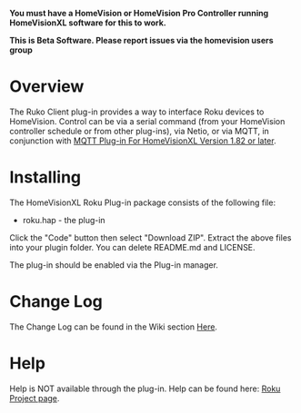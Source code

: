 <b>You must have a HomeVision or HomeVision Pro Controller running HomeVisionXL software for this to work.</b>

**This is Beta Software. Please report issues via the homevision users group**

# Overview

The Ruko Client plug-in provides a way to interface Roku devices to HomeVision. Control can be via a serial command (from your HomeVision controller schedule or from other plug-ins), via Netio, or via MQTT, in conjunction with [MQTT Plug-in For HomeVisionXL Version 1.82 or later](https://github.com/rebel7580/MQTT-Plug-in-For-HomeVisionXL). 

# Installing

The HomeVisionXL Roku Plug-in package consists of the following file: 
* roku.hap - the plug-in

Click the "Code" button then select "Download ZIP".
Extract the above files into your plugin folder.
You can delete README.md and LICENSE.

The plug-in should be enabled via the Plug-in manager.

# Change Log

The Change Log can be found in the Wiki section [Here](https://github.com/rebel7580/Roku-Plugin-for-HomeVisionXL/wiki/Change-Log).

# Help

Help is NOT available through the plug-in.
Help can be found here: [Roku Project page](https://rebel7580.github.io/Roku/Roku_index).

